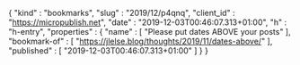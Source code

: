 {
  "kind" : "bookmarks",
  "slug" : "2019/12/p4qnq",
  "client_id" : "https://micropublish.net",
  "date" : "2019-12-03T00:46:07.313+01:00",
  "h" : "h-entry",
  "properties" : {
    "name" : [ "Please put dates ABOVE your posts" ],
    "bookmark-of" : [ "https://jlelse.blog/thoughts/2019/11/dates-above/" ],
    "published" : [ "2019-12-03T00:46:07.313+01:00" ]
  }
}
